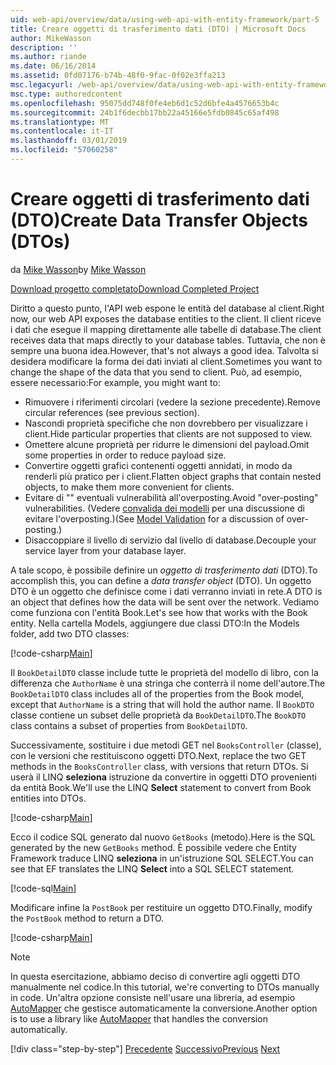 ```yaml
---
uid: web-api/overview/data/using-web-api-with-entity-framework/part-5
title: Creare oggetti di trasferimento dati (DTO) | Microsoft Docs
author: MikeWasson
description: ''
ms.author: riande
ms.date: 06/16/2014
ms.assetid: 0fd07176-b74b-48f0-9fac-0f02e3ffa213
msc.legacyurl: /web-api/overview/data/using-web-api-with-entity-framework/part-5
msc.type: authoredcontent
ms.openlocfilehash: 95075dd748f0fe4eb6d1c52d6bfe4a4576653b4c
ms.sourcegitcommit: 24b1f6decbb17bb22a45166e5fdb0845c65af498
ms.translationtype: MT
ms.contentlocale: it-IT
ms.lasthandoff: 03/01/2019
ms.locfileid: "57060258"
---
```

<a name="create-data-transfer-objects-dtos"></a><span data-ttu-id="cbecd-102">Creare oggetti di trasferimento dati (DTO)</span><span class="sxs-lookup"><span data-stu-id="cbecd-102">Create Data Transfer Objects (DTOs)</span></span>
====================
<span data-ttu-id="cbecd-103">da [Mike Wasson](https://github.com/MikeWasson)</span><span class="sxs-lookup"><span data-stu-id="cbecd-103">by [Mike Wasson](https://github.com/MikeWasson)</span></span>

[<span data-ttu-id="cbecd-104">Download progetto completato</span><span class="sxs-lookup"><span data-stu-id="cbecd-104">Download Completed Project</span></span>](https://github.com/MikeWasson/BookService)

<span data-ttu-id="cbecd-105">Diritto a questo punto, l'API web espone le entità del database al client.</span><span class="sxs-lookup"><span data-stu-id="cbecd-105">Right now, our web API exposes the database entities to the client.</span></span> <span data-ttu-id="cbecd-106">Il client riceve i dati che esegue il mapping direttamente alle tabelle di database.</span><span class="sxs-lookup"><span data-stu-id="cbecd-106">The client receives data that maps directly to your database tables.</span></span> <span data-ttu-id="cbecd-107">Tuttavia, che non è sempre una buona idea.</span><span class="sxs-lookup"><span data-stu-id="cbecd-107">However, that's not always a good idea.</span></span> <span data-ttu-id="cbecd-108">Talvolta si desidera modificare la forma dei dati inviati al client.</span><span class="sxs-lookup"><span data-stu-id="cbecd-108">Sometimes you want to change the shape of the data that you send to client.</span></span> <span data-ttu-id="cbecd-109">Può, ad esempio, essere necessario:</span><span class="sxs-lookup"><span data-stu-id="cbecd-109">For example, you might want to:</span></span>

- <span data-ttu-id="cbecd-110">Rimuovere i riferimenti circolari (vedere la sezione precedente).</span><span class="sxs-lookup"><span data-stu-id="cbecd-110">Remove circular references (see previous section).</span></span>
- <span data-ttu-id="cbecd-111">Nascondi proprietà specifiche che non dovrebbero per visualizzare i client.</span><span class="sxs-lookup"><span data-stu-id="cbecd-111">Hide particular properties that clients are not supposed to view.</span></span>
- <span data-ttu-id="cbecd-112">Omettere alcune proprietà per ridurre le dimensioni del payload.</span><span class="sxs-lookup"><span data-stu-id="cbecd-112">Omit some properties in order to reduce payload size.</span></span>
- <span data-ttu-id="cbecd-113">Convertire oggetti grafici contenenti oggetti annidati, in modo da renderli più pratico per i client.</span><span class="sxs-lookup"><span data-stu-id="cbecd-113">Flatten object graphs that contain nested objects, to make them more convenient for clients.</span></span>
- <span data-ttu-id="cbecd-114">Evitare di "" eventuali vulnerabilità all'overposting.</span><span class="sxs-lookup"><span data-stu-id="cbecd-114">Avoid "over-posting" vulnerabilities.</span></span> <span data-ttu-id="cbecd-115">(Vedere [convalida dei modelli](../../formats-and-model-binding/model-validation-in-aspnet-web-api.md) per una discussione di evitare l'overposting.)</span><span class="sxs-lookup"><span data-stu-id="cbecd-115">(See [Model Validation](../../formats-and-model-binding/model-validation-in-aspnet-web-api.md) for a discussion of over-posting.)</span></span>
- <span data-ttu-id="cbecd-116">Disaccoppiare il livello di servizio dal livello di database.</span><span class="sxs-lookup"><span data-stu-id="cbecd-116">Decouple your service layer from your database layer.</span></span>

<span data-ttu-id="cbecd-117">A tale scopo, è possibile definire un *oggetto di trasferimento dati* (DTO).</span><span class="sxs-lookup"><span data-stu-id="cbecd-117">To accomplish this, you can define a *data transfer object* (DTO).</span></span> <span data-ttu-id="cbecd-118">Un oggetto DTO è un oggetto che definisce come i dati verranno inviati in rete.</span><span class="sxs-lookup"><span data-stu-id="cbecd-118">A DTO is an object that defines how the data will be sent over the network.</span></span> <span data-ttu-id="cbecd-119">Vediamo come funziona con l'entità Book.</span><span class="sxs-lookup"><span data-stu-id="cbecd-119">Let's see how that works with the Book entity.</span></span> <span data-ttu-id="cbecd-120">Nella cartella Models, aggiungere due classi DTO:</span><span class="sxs-lookup"><span data-stu-id="cbecd-120">In the Models folder, add two DTO classes:</span></span>

[!code-csharp[Main](part-5/samples/sample1.cs)]

<span data-ttu-id="cbecd-121">Il `BookDetailDTO` classe include tutte le proprietà del modello di libro, con la differenza che `AuthorName` è una stringa che conterrà il nome dell'autore.</span><span class="sxs-lookup"><span data-stu-id="cbecd-121">The `BookDetailDTO` class includes all of the properties from the Book model, except that `AuthorName` is a string that will hold the author name.</span></span> <span data-ttu-id="cbecd-122">Il `BookDTO` classe contiene un subset delle proprietà da `BookDetailDTO`.</span><span class="sxs-lookup"><span data-stu-id="cbecd-122">The `BookDTO` class contains a subset of properties from `BookDetailDTO`.</span></span>

<span data-ttu-id="cbecd-123">Successivamente, sostituire i due metodi GET nel `BooksController` (classe), con le versioni che restituiscono oggetti DTO.</span><span class="sxs-lookup"><span data-stu-id="cbecd-123">Next, replace the two GET methods in the `BooksController` class, with versions that return DTOs.</span></span> <span data-ttu-id="cbecd-124">Si userà il LINQ **seleziona** istruzione da convertire in oggetti DTO provenienti da entità Book.</span><span class="sxs-lookup"><span data-stu-id="cbecd-124">We'll use the LINQ **Select** statement to convert from Book entities into DTOs.</span></span>

[!code-csharp[Main](part-5/samples/sample2.cs)]

<span data-ttu-id="cbecd-125">Ecco il codice SQL generato dal nuovo `GetBooks` (metodo).</span><span class="sxs-lookup"><span data-stu-id="cbecd-125">Here is the SQL generated by the new `GetBooks` method.</span></span> <span data-ttu-id="cbecd-126">È possibile vedere che Entity Framework traduce LINQ **seleziona** in un'istruzione SQL SELECT.</span><span class="sxs-lookup"><span data-stu-id="cbecd-126">You can see that EF translates the LINQ **Select** into a SQL SELECT statement.</span></span>

[!code-sql[Main](part-5/samples/sample3.sql)]

<span data-ttu-id="cbecd-127">Modificare infine la `PostBook` per restituire un oggetto DTO.</span><span class="sxs-lookup"><span data-stu-id="cbecd-127">Finally, modify the `PostBook` method to return a DTO.</span></span>

[!code-csharp[Main](part-5/samples/sample4.cs)]

> [!NOTE]
> <span data-ttu-id="cbecd-128">In questa esercitazione, abbiamo deciso di convertire agli oggetti DTO manualmente nel codice.</span><span class="sxs-lookup"><span data-stu-id="cbecd-128">In this tutorial, we're converting to DTOs manually in code.</span></span> <span data-ttu-id="cbecd-129">Un'altra opzione consiste nell'usare una libreria, ad esempio [AutoMapper](http://automapper.org/) che gestisce automaticamente la conversione.</span><span class="sxs-lookup"><span data-stu-id="cbecd-129">Another option is to use a library like [AutoMapper](http://automapper.org/) that handles the conversion automatically.</span></span>
> 
> [!div class="step-by-step"]
> <span data-ttu-id="cbecd-130">[Precedente](part-4.md)
> [Successivo](part-6.md)</span><span class="sxs-lookup"><span data-stu-id="cbecd-130">[Previous](part-4.md)
[Next](part-6.md)</span></span>
